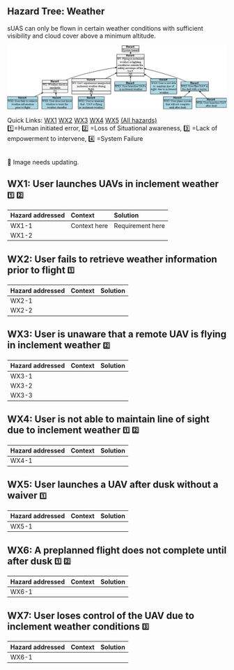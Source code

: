 ## Hazard Tree: Weather 

sUAS can only be flown in certain weather conditions with sufficient visibility and cloud cover above a minimum altitude.

[![](figures/weather.png)](#)

Quick Links: [WX1](#WX1) [WX2](#WX2) [WX3](#WX3) [WX4](#WX4) [WX5](#WX5) [(All hazards)](../README.md)<br>
:one:=Human initiated error, :two: =Loss of Situational awareness, :three: =Lack of empowerment to intervene, :four: =System Failure

<br>:construction: Image needs updating.

## <a name="WX1">WX1: User launches UAVs in inclement weather</a> <sub><sup>:one:</sup></sub> <sub><sup>:two:</sup></sub>



| Hazard addressed | Context | Solution |
|:--|:--|:--|
|WX1-1|Context here|Requirement here|
|WX1-2|


## <a name="WX2">WX2: User fails to retrieve weather information prior to flight</a> <sub><sup>:one:</sup></sub>

| Hazard addressed | Context | Solution |
|:--|:--|:--|
|WX2-1|
|WX2-2|

## <a name="WX3">WX3: User is unaware that a remote UAV is flying in inclement weather</a> <sub><sup>:two:</sup></sub>

| Hazard addressed | Context |Solution |
|:--|:--|:--|
|WX3-1|
|WX3-2|
|WX3-3|

## <a name="WX4">WX4: User is not able to maintain line of sight due to inclement weather</a> <sub><sup>:one:</sup></sub> <sub><sup>:two:</sup></sub>


| Hazard addressed | Context | Solution |
|:--|:--|:--|
|WX4-1|

## <a name="WX5">WX5: User launches a UAV after dusk without a waiver</a> <sub><sup>:one:</sup></sub>

| Hazard addressed | Context | Solution |
|:--|:--|:--|
|WX5-1|

## <a name="WX6">WX6: A preplanned flight does not complete until after dusk</a> <sub><sup>:one:</sup></sub> <sub><sup>:two:</sup></sub>

| Hazard addressed | Context | Solution |
|:--|:--|:--|
|WX6-1|

## <a name="WX7">WX7: User loses control of the UAV due to inclement weather conditions</a> <sub><sup>:three:</sup></sub>

| Hazard addressed | Context | Solution |
|:--|:--|:--|
|WX6-1|

